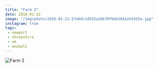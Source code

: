 ```yaml
---
title: "Farm 2"
date: 2016-01-22
image: "/img/photo/2016-01-22-57ebdc1d5d2a28b70fbde5042a55425e.jpg"
instagram: true
tags:
 - newport
 - shropshire
 - uk
 - animals
---
```


![Farm 2](/img/photo/2016-01-22-57ebdc1d5d2a28b70fbde5042a55425e.jpg)
